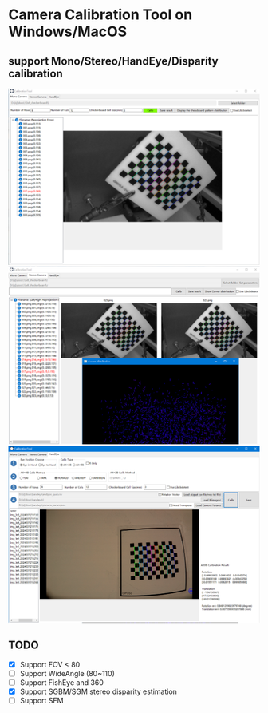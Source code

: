# Camera Calibration Tool on Windows/MacOS
## support Mono/Stereo/HandEye/Disparity calibration
![screenshot_mono](elements/screenshot1.png)  
![screenshot_stereo](elements/screenshot2.png)
![screenshot_handeye](elements/screenshot3.png)
## TODO
- [x]   Support FOV < 80
- [ ]   Support WideAngle (80~110)
- [ ]   Support FishEye and 360
- [x]   Support SGBM/SGM stereo disparity estimation
- [ ]   Support SFM